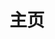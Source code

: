 ---
layout: home
title: "主页"

hero:
  name: "前端实验室"
  text: ""
  tagline: "前端理论+实操文档"
  image:
    src: "/logo/logo.png"
    alt: logo
  actions:
    - theme: brand
      text: 代码实操
      link: /docs/coding/optimization/lazyload
    - theme: alt
      text: 八股文
      link: /docs/bagu/common-theories/agile-dev
    - theme: alt
      text: 用Rust刷LeetCode
      link: /docs/coding/leetcode/

# features:
#   - title: Card
#     details: This is a card.
#     icon:
#       src: "/imgs/card.jpg"
---